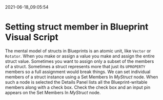 2021-06-18_09:05:54

# Setting struct member in Blueprint Visual Script

The mental model of structs in Blueprints is an atomic unit, like `Vector` or `Rotator`.
When you make or assign a value you make and assign the entire struct value.
Sometimes you want to assign only a subset of the members of a struct.
Sometimes a struct represents more that just its `UPROPERTY` members so a full assignment would break things.
We can set individual members of a struct instance using a Set Members In *MyStruct* node.
When such a node is selected the Details Panel lists all the Blueprint-writable members along with a check box.
Check the check box and an input pin appears on the Set Members In *MyStruct* node.